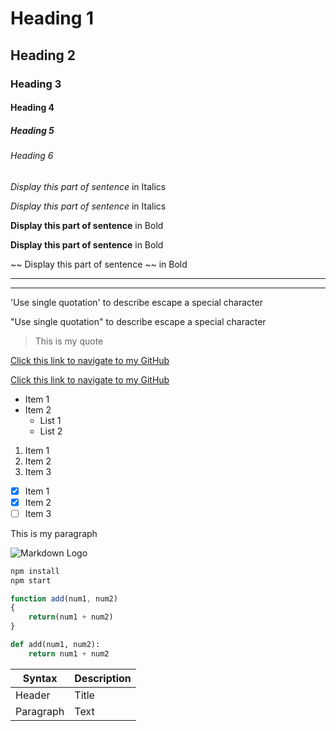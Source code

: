 <!-- Headings (Uses #) -->
# Heading 1
## Heading 2
### Heading 3
#### Heading 4
##### Heading 5
###### Heading 6

<!-- Emphasis (Uses asterisk or underscore ) -->
<!--1. Italics -->

*Display this part of sentence* in Italics

_Display this part of sentence_ in Italics


<!--2. Bold -->
**Display this part of sentence** in Bold

__Display this part of sentence__ in Bold

<!--3. Strikethrough -->
~~ Display this part of sentence ~~ in Bold

<!--4. Horizontal Rules (use underscore or hyphens) -->

___

---
<!--5. Escape a special character (use backward slash)-->

\'Use single quotation\' to describe escape a special character

\"Use single quotation\" to describe escape a special character

<!--6. Blockquotes (use greater than)-->
> This is my quote 

<!--7. Links (use brackets-[for text](links))-->
[Click this link to navigate to my GitHub](https://github.com/LavanyaPrabhakar)

<!--7. Links (use brackets-[for text](links "use quotes to hove around with title "))-->
[Click this link to navigate to my GitHub](https://github.com/LavanyaPrabhakar "LavanyaPrabhakar GitHub")

<!--8. Unordered List UL (Uses asterisk) and for Nested (Uses a tab and asterisk)  -->

* Item 1
* Item 2
    * List 1
    * List 2

<!--9.Ordered List OL (Uses 1.)  -->
1. Item 1
1. Item 2
1. Item 3

<!--10.Task Lists (Uses asterisk and [x] or [].)  -->
* [x] Item 1
* [x] Item 2
* [ ] Item 3

<!--11.Inline Code Block  -->
<p>This is my paragraph</p>

<!--12.Images  -->
![Markdown Logo](https://markdown-here.com/img/icon256.png)

<!--GitHub Markdown -->

<!--13.Code Blocks -->
<!--Language specific Code Blocks (use back text) -->

``` bash
npm install
npm start
```

```javascript
function add(num1, num2)
{
    return(num1 + num2)
}

```
```python
def add(num1, num2):
    return num1 + num2

```
<!--14.Tables -->

| Syntax      | Description |
| ----------- | ----------- |
| Header      | Title       |
| Paragraph   | Text        |





